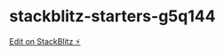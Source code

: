 # stackblitz-starters-g5q144

[Edit on StackBlitz ⚡️](https://stackblitz.com/edit/stackblitz-starters-g5q144)